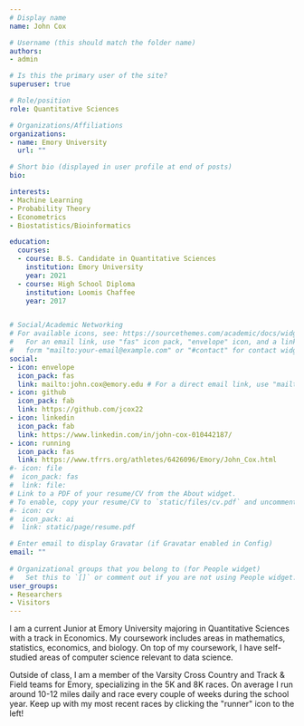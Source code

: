 ```yaml
---
# Display name
name: John Cox

# Username (this should match the folder name)
authors:
- admin

# Is this the primary user of the site? 
superuser: true

# Role/position
role: Quantitative Sciences

# Organizations/Affiliations
organizations:
- name: Emory University
  url: ""

# Short bio (displayed in user profile at end of posts)
bio: 

interests:
- Machine Learning
- Probability Theory
- Econometrics
- Biostatistics/Bioinformatics

education:
  courses:
  - course: B.S. Candidate in Quantitative Sciences
    institution: Emory University
    year: 2021
  - course: High School Diploma
    institution: Loomis Chaffee
    year: 2017


# Social/Academic Networking
# For available icons, see: https://sourcethemes.com/academic/docs/widgets/#icons
#   For an email link, use "fas" icon pack, "envelope" icon, and a link in the
#   form "mailto:your-email@example.com" or "#contact" for contact widget.
social:
- icon: envelope
  icon_pack: fas
  link: mailto:john.cox@emory.edu # For a direct email link, use "mailto:test@example.org".
- icon: github
  icon_pack: fab
  link: https://github.com/jcox22
- icon: linkedin
  icon_pack: fab
  link: https://www.linkedin.com/in/john-cox-010442187/
- icon: running
  icon_pack: fas
  link: https://www.tfrrs.org/athletes/6426096/Emory/John_Cox.html
#- icon: file
#  icon_pack: fas
#  link: file: 
# Link to a PDF of your resume/CV from the About widget.
# To enable, copy your resume/CV to `static/files/cv.pdf` and uncomment the lines below.  
#- icon: cv
#  icon_pack: ai
#  link: static/page/resume.pdf

# Enter email to display Gravatar (if Gravatar enabled in Config)
email: ""
  
# Organizational groups that you belong to (for People widget)
#   Set this to `[]` or comment out if you are not using People widget.  
user_groups:
- Researchers
- Visitors
---
```


I am a current Junior at Emory University majoring in Quantitative Sciences with a track in Economics. My coursework includes areas in mathematics, statistics, economics, and biology. On top of my coursework, I have self-studied areas of computer science relevant to data science. 

Outside of class, I am a member of the Varsity Cross Country and Track & Field teams for Emory, specializing in the 5K and 8K races.  On average I run around 10-12 miles daily and race every couple of weeks during the school year.  Keep up with my most recent races by clicking the "runner" icon to the left!